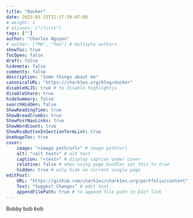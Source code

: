 ```yaml
---
title: "Docker"
date: 2023-05-15T21:57:59-07:00
# weight: 1
# aliases: ["/first"]
tags: [""]
author: "Charles Nguyen"
# author: ["Me", "You"] # multiple authors
showToc: true
TocOpen: false
draft: false
hidemeta: false
comments: false
description: "Some things about me"
canonicalURL: "https://chark1es.org/blog/docker"
disableHLJS: true # to disable highlightjs
disableShare: true
hideSummary: false
searchHidden: false
ShowReadingTime: true
ShowBreadCrumbs: true
ShowPostNavLinks: true
ShowWordCount: true
ShowRssButtonInSectionTermList: true
UseHugoToc: true
cover:
    image: "<image path/url>" # image path/url
    alt: "<alt text>" # alt text
    caption: "<text>" # display caption under cover
    relative: false # when using page bundles set this to true
    hidden: true # only hide on current single page
editPost:
    URL: "https://github.com/chark1es/chark1es.org/portfolio/content"
    Text: "Suggest Changes" # edit text
    appendFilePath: true # to append file path to Edit link
---
```

Bobby bob bob